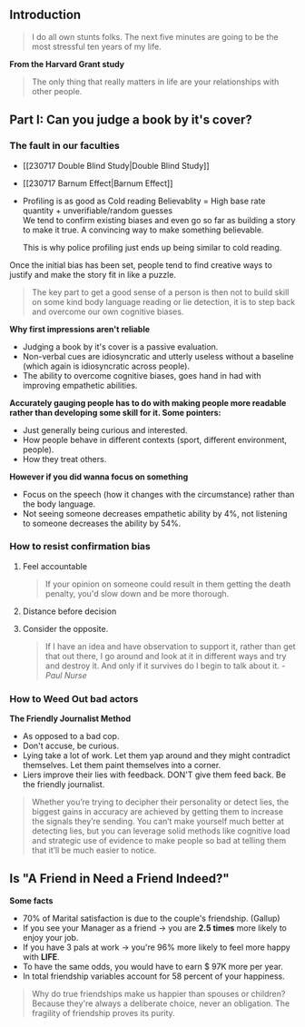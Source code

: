   

## Introduction 
> I do all own stunts folks. The next five minutes are going to be the most stressful ten years of my life. 

**From the Harvard Grant study**
>The only thing that really matters in life are your relationships with other people. 

## Part I: Can you judge a book by it's cover?
### The fault in our faculties
- [[230717 Double Blind Study|Double Blind Study]]
- [[230717 Barnum Effect|Barnum Effect]]
- Profiling is as good as Cold reading
	Believablity = High base rate quantity + unverifiable/random guesses  
	We tend to confirm existing biases and even go so far as building a story to make it true. A convincing way to make something believable. 
 
	This is why police profiling just ends up being similar to cold reading. 

Once the initial bias has been set, people tend to find creative ways to justify and make the story fit in like a puzzle. 

> The key part to get a good sense of a person is then not to build skill on some kind body language reading or lie detection, it is to step back and overcome our own cognitive biases. 

**Why first impressions aren't reliable**
- Judging a book by it's cover is a passive evaluation. 
- Non-verbal cues are idiosyncratic and utterly useless without a baseline (which again is idiosyncratic across people). 
- The ability to overcome cognitive biases, goes hand in had with improving empathetic abilities.  

**Accurately gauging people has to do with making people more readable rather than developing some skill for it. Some pointers:**
- Just generally being curious and interested. 
- How people behave in different contexts (sport, different environment, people). 
- How they treat others. 

**However if you did wanna focus on something**
- Focus on the speech (how it changes with the circumstance) rather than the body language.  
- Not seeing someone decreases empathetic ability by 4%, not listening to someone decreases the ability by 54%. 

### How to resist confirmation bias
1. Feel accountable 
	> If your opinion on someone could result in them getting the death penalty, you'd slow down and be more thorough. 
	
2. Distance before decision
3. Consider the opposite. 
	> If I have an idea and have observation to support it, rather than get that out there, I go around and look at it in different ways and try and destroy it. And only if it survives do I begin to talk about it. 
	> *- Paul Nurse*

### How to Weed Out bad actors 
**The Friendly Journalist Method**
- As opposed to a bad cop. 
- Don't accuse, be curious. 
- Lying take a lot of work. Let them yap around and they might contradict themselves. Let them paint themselves into a corner. 
- Liers improve their lies with feedback. DON'T give them feed back. Be the friendly journalist. 
> 
> Whether you’re trying to decipher their personality or detect lies, the biggest gains in accuracy are achieved by getting them to increase the signals they’re sending. You can’t make yourself much better at detecting lies, but you can leverage solid methods like cognitive load and strategic use of evidence to make people so bad at telling them that it’ll be much easier to notice.

## Is "A Friend in Need a Friend Indeed?"
**Some facts**
- 70% of Marital satisfaction is due to the couple's friendship. (Gallup)
- If you see your Manager as a friend -> you are **2.5 times** more likely to enjoy your job. 
- If you have 3 pals at work -> you're 96% more likely to feel more happy with **LIFE**.
- To have the same odds, you would have to earn $ 97K more per year. 
- In total friendship variables account for 58 percent of your happiness. 
> Why do true friendships make us happier than spouses or children? Because they're always a deliberate choice, never an obligation. 
> The fragility of friendship proves its purity. 


